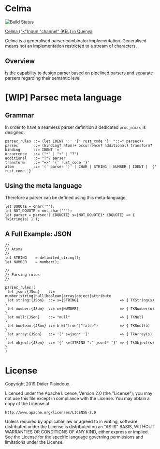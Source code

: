 # Celma 

[![Build Status](https://travis-ci.org/d-plaindoux/celma.svg?branch=master)](https://travis-ci.org/d-plaindoux/celma)

[Celma ("k")noun "channel" (KEL) in Quenya](https://www.elfdict.com/w/kelma)

Celma is a generalised parser combinator implementation. Generalised means not an implementation restricted to a stream of characters.

## Overview

is the capability to design parser based on pipelined parsers and separate parsers regarding their semantic level.

# [WIP] Parsec meta language

## Grammar
In order to have a seamless parser definition a dedicated `proc_macro` is designed.

```
parsec_rules ::= (let IDENT ':' '{' rust_code '}' "::=" parsec)+
parsec       ::= (binding? atom)+ occurrence? additional? transform?
binding      ::= IDENT '='
occurrence   ::= ("*" | "+" | "?")
additional   ::= "|"? parser
transform    ::= "=>" '{' rust_code '}'
atom         ::= '(' parser ')' | CHAR | STRING | NUMBER | IDENT | '{' rust_code '}'
```

##  Using the meta language

Therefore a parser can be defined using this meta-language.

```
let DQUOTE = char('"');
let NOT_DQUOTE = not_char('"');
let parser = parsec!( {DQUOTE} s={NOT_DQUOTE}* {DQUOTE} => { TkString(s) } );
```

## A Full Example: JSON

```
//
// Atoms
//
let STRING    = delimited_string();
let NUMBER    = number();

//
// Parsing rules
//

parsec_rules!(
 let json:{JSon}    ::= number|string|null|boolean|array|object|attribute
 let string:{JSon}  ::= s={STRING}                   => { TKString(s) }
 let number:{JSon}  ::= n={NUMBER}                   => { TKNumber(n) }
 let null:{JSon}    ::= "null"                       => { TKNull      }
 let boolean:{JSon} ::= b =("true"|"false")          => { TKBool(b)   }
 let array:{JSon}   ::= '[' s=json* ']'              => { TkArray(s)  }
 let object:{JSon}  ::= '{' s=(STRING ":" json)* '}' => { TkObject(s) }
)
```

# License

Copyright 2019 Didier Plaindoux.

Licensed under the Apache License, Version 2.0 (the "License");
you may not use this file except in compliance with the License.
You may obtain a copy of the License at

    http://www.apache.org/licenses/LICENSE-2.0

Unless required by applicable law or agreed to in writing, software
distributed under the License is distributed on an "AS IS" BASIS,
WITHOUT WARRANTIES OR CONDITIONS OF ANY KIND, either express or implied.
See the License for the specific language governing permissions and
limitations under the License.
